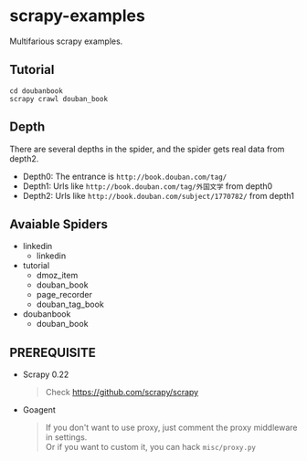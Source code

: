 scrapy-examples
==============

Multifarious scrapy examples.

Tutorial
--------

    cd doubanbook
    scrapy crawl douban_book

Depth
-----

There are several depths in the spider, and the spider gets
real data from depth2.

- Depth0: The entrance is `http://book.douban.com/tag/`
- Depth1: Urls like `http://book.douban.com/tag/外国文学` from depth0
- Depth2: Urls like `http://book.douban.com/subject/1770782/` from depth1

Avaiable Spiders
----------------

* linkedin
  * linkedin
* tutorial
  * dmoz_item
  * douban_book
  * page_recorder
  * douban_tag_book
* doubanbook
  * douban_book

PREREQUISITE
-----------

* Scrapy 0.22
  > Check https://github.com/scrapy/scrapy

* Goagent
  > If you don't want to use proxy, just comment the proxy middleware in settings.  
  > Or if you want to custom it, you can hack `misc/proxy.py`
